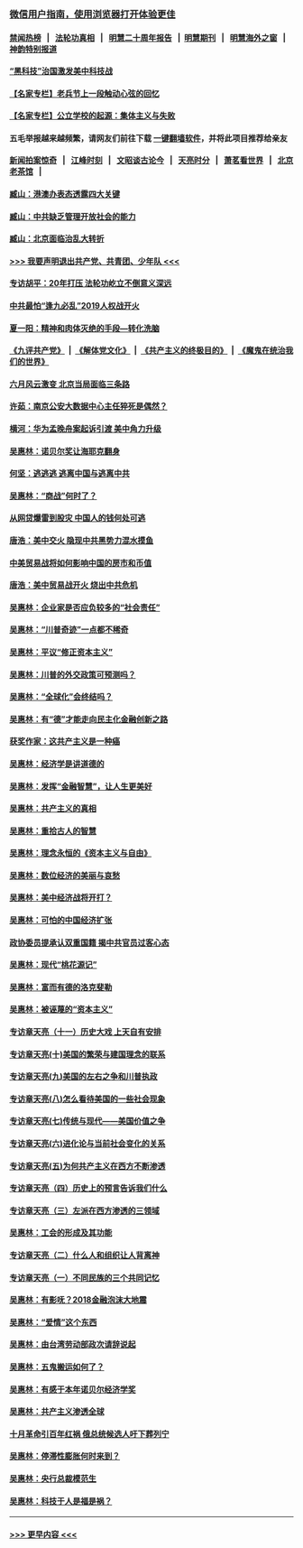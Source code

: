 ### [微信用户指南，使用浏览器打开体验更佳](https://github.com/gfw-breaker/banned-news1/blob/master/indexes/wechat-guide.md?t=0)
#### [禁闻热榜](热点新闻.md?t=0)  &nbsp;&nbsp;|&nbsp;&nbsp; [法轮功真相](https://github.com/gfw-breaker/truth/blob/master/README.md?t=0) &nbsp;&nbsp;|&nbsp;&nbsp; [明慧二十周年报告](https://github.com/gfw-breaker/mh-reports/blob/master/README.md?t=0) &nbsp;&nbsp;|&nbsp;&nbsp;[明慧期刊](https://github.com/gfw-breaker/mh-qikan) &nbsp;&nbsp;|&nbsp;&nbsp; [明慧海外之窗](https://github.com/gfw-breaker/mh-news/blob/master/README.md?t=0) &nbsp;&nbsp;|&nbsp;&nbsp; [神韵特别报道](https://github.com/gfw-breaker/mh-news/blob/master/shenyun.md?t=0)
#### [“黑科技”治国激发美中科技战](../pages/nsc423/n11638056.md?t=02051422) 
#### [【名家专栏】老兵节上一段触动心弦的回忆](../pages/nsc423/n11646016.md?t=02051422) 
#### [【名家专栏】公立学校的起源：集体主义与失败](../pages/nsc423/n11601833.md?t=02051422) 
#### 五毛举报越来越频繁，请网友们前往下载 [一键翻墙软件](https://github.com/gfw-breaker/ssr-accounts)，并将此项目推荐给亲友
#### [新闻拍案惊奇](https://github.com/gfw-breaker/banned-news1/blob/master/pages/link4.md) &nbsp;&nbsp;|&nbsp;&nbsp; [江峰时刻](https://github.com/gfw-breaker/banned-news1/blob/master/pages/link4.md) &nbsp;&nbsp;|&nbsp;&nbsp; [文昭谈古论今](https://github.com/gfw-breaker/banned-news1/blob/master/pages/link4.md) &nbsp;&nbsp;|&nbsp;&nbsp; [天亮时分](https://github.com/gfw-breaker/banned-news1/blob/master/pages/link4.md) &nbsp;&nbsp;|&nbsp;&nbsp; [萧茗看世界](https://github.com/gfw-breaker/banned-news1/blob/master/pages/link4.md) &nbsp;&nbsp;|&nbsp;&nbsp; [北京老茶馆](https://github.com/gfw-breaker/banned-news1/blob/master/pages/link4.md) &nbsp;&nbsp;|&nbsp;&nbsp; 
#### [臧山：港澳办表态透露四大关键](../pages/nsc423/n11421628.md?t=02051422) 
#### [臧山：中共缺乏管理开放社会的能力](../pages/nsc423/n11407457.md?t=02051422) 
#### [臧山：北京面临治乱大转折](../pages/nsc423/n11406895.md?t=02051422) 
#### [>>> 我要声明退出共产党、共青团、少年队 <<<](https://github.com/begood0513/goodnews/blob/master/quit/letter.md) 
#### [专访胡平：20年打压 法轮功屹立不倒意义深远](../pages/nsc423/n11398800.md?t=02051422) 
#### [中共最怕“逢九必乱”2019人权战开火](../pages/nsc423/n11385248.md?t=02051422) 
#### [夏一阳：精神和肉体灭绝的手段—转化洗脑](../pages/nsc423/n11368250.md?t=02051422) 
#### [《九评共产党》](https://github.com/begood0513/9ping.md/blob/master/README.md) &nbsp;|&nbsp; [《解体党文化》](../../../../jtdwh.md/blob/master/README.md)  &nbsp;|&nbsp; [《共产主义的终极目的》](../../../../gczydzjmd.md/blob/master/README.md) &nbsp;|&nbsp; [《魔鬼在统治我们的世界》](../../../../mgztzwmdsj.md/blob/master/README.md) 
#### [六月风云激变 北京当局面临三条路](../pages/nsc423/n11313668.md?t=02051422) 
#### [许茹：南京公安大数据中心主任猝死是偶然？](../pages/nsc423/n11064744.md?t=02051422) 
#### [横河：华为孟晚舟案起诉引渡 美中角力升级](../pages/nsc423/n11027230.md?t=02051422) 
#### [吴惠林：诺贝尔奖让海耶克翻身](../pages/nsc423/n10890049.md?t=02051422) 
#### [何坚：逃逃逃 逃离中国与逃离中共](../pages/nsc423/n10592891.md?t=02051422) 
#### [吴惠林：“商战”何时了？](../pages/nsc423/n10573558.md?t=02051422) 
#### [从网贷爆雷到股灾 中国人的钱何处可逃](../pages/nsc423/n10572800.md?t=02051422) 
#### [唐浩：美中交火 隐现中共黑势力混水摸鱼](../pages/nsc423/n10544040.md?t=02051422) 
#### [中美贸易战将如何影响中国的房市和币值](../pages/nsc423/n10543697.md?t=02051422) 
#### [唐浩：美中贸易战开火 烧出中共危机](../pages/nsc423/n10540126.md?t=02051422) 
#### [吴惠林：企业家是否应负较多的“社会责任”](../pages/nsc423/n10535022.md?t=02051422) 
#### [吴惠林：“川普奇迹”一点都不稀奇](../pages/nsc423/n10512808.md?t=02051422) 
#### [吴惠林：平议“修正资本主义”](../pages/nsc423/n10495724.md?t=02051422) 
#### [吴惠林：川普的外交政策可预测吗？](../pages/nsc423/n10462387.md?t=02051422) 
#### [吴惠林：“全球化”会终结吗？](../pages/nsc423/n10452838.md?t=02051422) 
#### [吴惠林：有“德”才能走向民主化金融创新之路](../pages/nsc423/n10432292.md?t=02051422) 
#### [获奖作家：这共产主义是一种癌](../pages/nsc423/n10431541.md?t=02051422) 
#### [吴惠林：经济学是讲道德的](../pages/nsc423/n10398014.md?t=02051422) 
#### [吴惠林：发挥“金融智慧”，让人生更美好](../pages/nsc423/n10375019.md?t=02051422) 
#### [吴惠林：共产主义的真相](../pages/nsc423/n10351394.md?t=02051422) 
#### [吴惠林：重拾古人的智慧](../pages/nsc423/n10337691.md?t=02051422) 
#### [吴惠林：理念永恒的《资本主义与自由》](../pages/nsc423/n10316274.md?t=02051422) 
#### [吴惠林：数位经济的美丽与哀愁](../pages/nsc423/n10292946.md?t=02051422) 
#### [吴惠林：美中经济战将开打？](../pages/nsc423/n10258825.md?t=02051422) 
#### [吴惠林：可怕的中国经济扩张](../pages/nsc423/n10219147.md?t=02051422) 
#### [政协委员提承认双重国籍 揭中共官员过客心态](../pages/nsc423/n10208809.md?t=02051422) 
#### [吴惠林：现代“桃花源记”](../pages/nsc423/n10185234.md?t=02051422) 
#### [吴惠林：富而有德的洛克斐勒](../pages/nsc423/n10142264.md?t=02051422) 
#### [吴惠林：被诬蔑的“资本主义”](../pages/nsc423/n10124816.md?t=02051422) 
#### [专访章天亮（十一）历史大戏 上天自有安排](../pages/nsc423/n10094905.md?t=02051422) 
#### [专访章天亮(十)美国的繁荣与建国理念的联系](../pages/nsc423/n10094899.md?t=02051422) 
#### [专访章天亮(九)美国的左右之争和川普执政](../pages/nsc423/n10094889.md?t=02051422) 
#### [专访章天亮(八)怎么看待美国的一些社会现象](../pages/nsc423/n10094857.md?t=02051422) 
#### [专访章天亮(七)传统与现代——美国价值之争](../pages/nsc423/n10093140.md?t=02051422) 
#### [专访章天亮(六)进化论与当前社会变化的关系](../pages/nsc423/n10092036.md?t=02051422) 
#### [专访章天亮(五)为何共产主义在西方不断渗透](../pages/nsc423/n10083620.md?t=02051422) 
#### [专访章天亮（四）历史上的预言告诉我们什么](../pages/nsc423/n10083606.md?t=02051422) 
#### [专访章天亮（三）左派在西方渗透的三领域](../pages/nsc423/n10081115.md?t=02051422) 
#### [吴惠林：工会的形成及其功能](../pages/nsc423/n10080633.md?t=02051422) 
#### [专访章天亮（二）什么人和组织让人背离神](../pages/nsc423/n10076637.md?t=02051422) 
#### [专访章天亮（一）不同民族的三个共同记忆](../pages/nsc423/n10074188.md?t=02051422) 
#### [吴惠林：有影呒？2018金融泡沫大地震](../pages/nsc423/n10040534.md?t=02051422) 
#### [吴惠林：“爱情”这个东西](../pages/nsc423/n10019423.md?t=02051422) 
#### [吴惠林：由台湾劳动部政次请辞说起](../pages/nsc423/n9979679.md?t=02051422) 
#### [吴惠林：五鬼搬运如何了？](../pages/nsc423/n9925338.md?t=02051422) 
#### [吴惠林：有感于本年诺贝尔经济学奖](../pages/nsc423/n9871883.md?t=02051422) 
#### [吴惠林：共产主义渗透全球](../pages/nsc423/n9812748.md?t=02051422) 
#### [十月革命引百年红祸 俄总统候选人吁下葬列宁](../pages/nsc423/n9810182.md?t=02051422) 
#### [吴惠林：停滞性膨胀何时来到？](../pages/nsc423/n9764136.md?t=02051422) 
#### [吴惠林：央行总裁模范生](../pages/nsc423/n9728134.md?t=02051422) 
#### [吴惠林：科技于人是福是祸？](../pages/nsc423/n9672982.md?t=02051422) 

----
#### [ >>> 更早内容 <<< ](../indexes/nsc423-earlier.md)
